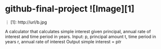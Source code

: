 # github-final-project  ![Image][1]
⋮
[1]: http://url/b.jpg

A calculator that calculates simple interest given principal, annual rate of interest and time period in years.
Input:
   p, principal amount
   t, time period in years
   r, annual rate of interest
Output
   simple interest = p*t*r
   

